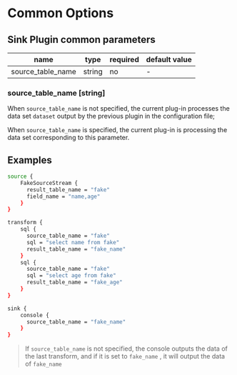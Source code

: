 # Common Options

## Sink Plugin common parameters

| name              | type   | required | default value |
| ----------------- | ------ | -------- | ------------- |
| source_table_name | string | no       | -             |

### source_table_name [string]

When `source_table_name` is not specified, the current plug-in processes the data set `dataset` output by the previous plugin in the configuration file;

When `source_table_name` is specified, the current plug-in is processing the data set corresponding to this parameter.

## Examples

```bash
source {
    FakeSourceStream {
      result_table_name = "fake"
      field_name = "name,age"
    }
}

transform {
    sql {
      source_table_name = "fake"
      sql = "select name from fake"
      result_table_name = "fake_name"
    }
    sql {
      source_table_name = "fake"
      sql = "select age from fake"
      result_table_name = "fake_age"
    }
}

sink {
    console {
      source_table_name = "fake_name"
    }
}
```

> If `source_table_name` is not specified, the console outputs the data of the last transform, and if it is set to `fake_name` , it will output the data of `fake_name`
